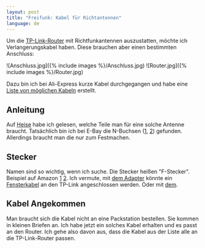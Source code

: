 ```yaml
---
layout: post
title: "Freifunk: Kabel für Richtantennen"
language: de
---
```


Um die [TP-Link-Router][hardware] mit
Richtfunkantennen auszustatten, möchte ich Verlangerungskabel haben.
Diese brauchen aber einen bestimmten Anschluss:

![Anschluss.jpg]({% include images %}/Anschluss.jpg)
![Router.jpg]({% include images %}/Router.jpg)

Dazu bin ich bei Ali-Express kurze Kabel durchgegangen und habe eine
[Liste von möglichen Kabeln][liste] erstellt.


Anleitung
---------

Auf [Heise][heise] habe ich gelesen, welche Teile man für eine solche Antenne braucht.
Tatsächlich bin ich bei E-Bay die N-Buchsen ([1][n-buchse-1], [2][n-buchse-2]) gefunden.
Allerdings braucht man die nur zum Festmachen.

Stecker
-------

Namen sind so wichtig, wenn ich suche. Die Stecker heißen "F-Stecker".
Beispiel auf Amazon [1][amazon-1] [2][amazon-2]. 
Ich vermute, mit [dem Adapter][amazon-3] könnte ein [Fensterkabel][ebay-1] an den TP-Link angeschlossen werden.
Oder mit [dem][amazon-4].


Kabel Angekommen
----------------

Man braucht sich die Kabel nicht an eine Packstation bestellen.
Sie kommen in kleinen Briefen an.
Ich habe jetzt ein solches Kabel erhalten und es passt an den Router.
Ich gehe also davon aus, dass die Kabel aus der Liste alle an die TP-Link-Router passen.




[ebay-1]: http://www.ebay.de/itm/2-x-Fensterdurchfuhrung-fur-SAT-Antennen-Flach-Kabel-Tur-Balkon-20cm-F-Stecker-/111568547485?hash=item19fa00ee9d:g:gUcAAOSw8gVX2X04
[amazon-4]: https://www.amazon.de/Wentronic-Antennen-Adapterkabel-WLAN-Router-SMA-Stecker/dp/B003IWDEJ6/ref=sr_1_4?ie=UTF8&qid=1474754419&sr=8-4&keywords=antennenkabel+rp+sma+f+sma+f
[amazon-3]: https://www.amazon.de/adaptare-61068-Adaptare-Antennenadapter-RP-SMA-Anschluss/dp/B00TB63ENE/ref=sr_1_23?ie=UTF8&qid=1474754196&sr=8-23&keywords=antennenkabel+rp+sma+weiblich+sma+weiblich
[amazon-2]: http://www.ebay.de/itm/2-x-Fensterdurchfuhrung-fur-SAT-Antennen-Flach-Kabel-Tur-Balkon-20cm-F-Stecker-/111568547485?hash=item19fa00ee9d:g:gUcAAOSw8gVX2X04
[amazon-1]: https://www.amazon.de/gp/offer-listing/B001BYK3HO/ref=sr_1_10_olp?ie=UTF8&qid=1474751924&sr=8-10&keywords=antennenkabel+fensterdurchf%C3%BChrung&condition=new
[n-buchse-1]: http://www.ebay.de/itm/10-x-N-Buchse-mit-Goldkontakten-4-Loch-Flanschbefestigung-/361023783471?hash=item540eb1c22f:g:PIcAAOSwGvhT732G
[n-buchse-2]: http://www.ebay.de/itm/N-Einbaubuchse-Teflon-Flanschmontage-25-4mm-Flansch-J01G-/322191129957?hash=item4b04167d65:g:pGIAAOSwAPlXhnBd
[hardware]: https://wiki.freifunk-potsdam.de/Freifunkhardware
[liste]: https://my.aliexpress.com/wishlist/shared.htm?groupId=3107907589
[heise]: http://www.heise.de/netze/artikel/WLAN-Richtfunk-mit-Hausmitteln-221433.html?artikelseite=3
